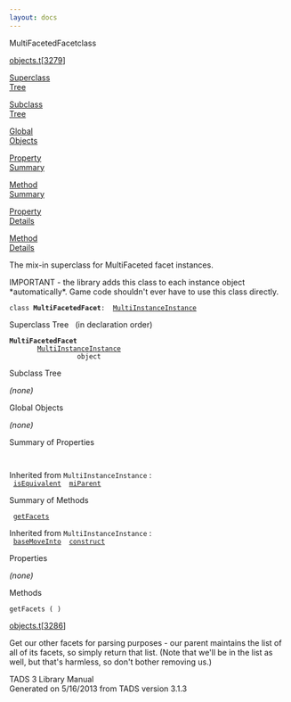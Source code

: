 ```yaml
---
layout: docs
---
```

<span class="title">MultiFacetedFacet</span><span class="type">class</span>

[objects.t](../file/objects.t.html)\[[3279](../source/objects.t.html#3279)\]

[Superclass  
Tree](#_SuperClassTree_)

[Subclass  
Tree](#_SubClassTree_)

[Global  
Objects](#_ObjectSummary_)

[Property  
Summary](#_PropSummary_)

[Method  
Summary](#_MethodSummary_)

[Property  
Details](#_Properties_)

[Method  
Details](#_Methods_)

<div class="fdesc">

The mix-in superclass for MultiFaceted facet instances.

IMPORTANT - the library adds this class to each instance object
\*automatically\*. Game code shouldn't ever have to use this class
directly.

`class `**`MultiFacetedFacet`**` :   `[`MultiInstanceInstance`](../object/MultiInstanceInstance.html)

</div>

<span id="_SuperClassTree_"></span>

<div class="mjhd">

<span class="hdln">Superclass Tree</span>   (in declaration order)

</div>

**`MultiFacetedFacet`**  
`         `[`MultiInstanceInstance`](../object/MultiInstanceInstance.html)  
`                 object`  
<span id="_SubClassTree_"></span>

<div class="mjhd">

<span class="hdln">Subclass Tree</span>  

</div>

*(none)* <span id="_ObjectSummary_"></span>

<div class="mjhd">

<span class="hdln">Global Objects</span>  

</div>

*(none)* <span id="_PropSummary_"></span>

<div class="mjhd">

<span class="hdln">Summary of Properties</span>  

</div>

` `

Inherited from `MultiInstanceInstance` :  
` `[`isEquivalent`](../object/MultiInstanceInstance.html#isEquivalent)`  `[`miParent`](../object/MultiInstanceInstance.html#miParent)`  `

<span id="_MethodSummary_"></span>

<div class="mjhd">

<span class="hdln">Summary of Methods</span>  

</div>

` `[`getFacets`](#getFacets)`  `

Inherited from `MultiInstanceInstance` :  
` `[`baseMoveInto`](../object/MultiInstanceInstance.html#baseMoveInto)`  `[`construct`](../object/MultiInstanceInstance.html#construct)`  `

<span id="_Properties_"></span>

<div class="mjhd">

<span class="hdln">Properties</span>  

</div>

*(none)* <span id="_Methods_"></span>

<div class="mjhd">

<span class="hdln">Methods</span>  

</div>

<span id="getFacets"></span>

`getFacets ( )`

[objects.t](../file/objects.t.html)\[[3286](../source/objects.t.html#3286)\]

<div class="desc">

Get our other facets for parsing purposes - our parent maintains the
list of all of its facets, so simply return that list. (Note that we'll
be in the list as well, but that's harmless, so don't bother removing
us.)

</div>

<div class="ftr">

TADS 3 Library Manual  
Generated on 5/16/2013 from TADS version 3.1.3

</div>
